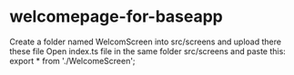 # welcomepage-for-baseapp
Create a folder named WelcomScreen into src/screens and upload there these file
Open index.ts file in the same folder src/screens and paste this:
export * from './WelcomeScreen';
